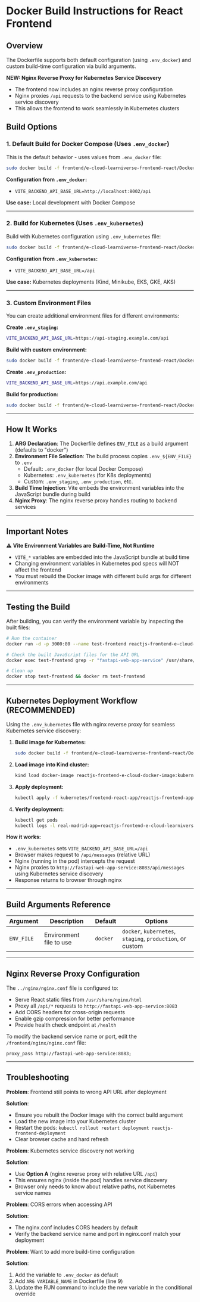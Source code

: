 # Docker Build Instructions for React Frontend

## Overview
The Dockerfile supports both default configuration (using `.env_docker`) and custom build-time configuration via build arguments.

**NEW: Nginx Reverse Proxy for Kubernetes Service Discovery**
- The frontend now includes an nginx reverse proxy configuration
- Nginx proxies `/api` requests to the backend service using Kubernetes service discovery
- This allows the frontend to work seamlessly in Kubernetes clusters

## Build Options

### 1. Default Build for Docker Compose (Uses `.env_docker`)
This is the default behavior - uses values from `.env_docker` file:

```bash
sudo docker build -f frontend/e-cloud-learniverse-frontend-react/Dockerfile -t reactjs-frontend-e-cloud-docker-image:latest ./frontend/e-cloud-learniverse-frontend-react
```

**Configuration from `.env_docker`:**
- `VITE_BACKEND_API_BASE_URL=http://localhost:8002/api`

**Use case:** Local development with Docker Compose

---

### 2. Build for Kubernetes (Uses `.env_kubernetes`)
Build with Kubernetes configuration using `.env_kubernetes` file:

```bash
sudo docker build -f frontend/e-cloud-learniverse-frontend-react/Dockerfile --build-arg ENV_FILE=kubernetes -t reactjs-frontend-e-cloud-docker-image:kubernetes ./frontend/e-cloud-learniverse-frontend-react
```

**Configuration from `.env_kubernetes`:**
- `VITE_BACKEND_API_BASE_URL=/api`

**Use case:** Kubernetes deployments (Kind, Minikube, EKS, GKE, AKS)

---

### 3. Custom Environment Files

You can create additional environment files for different environments:

**Create `.env_staging`:**
```bash
VITE_BACKEND_API_BASE_URL=https://api-staging.example.com/api
```

**Build with custom environment:**
```bash
sudo docker build -f frontend/e-cloud-learniverse-frontend-react/Dockerfile --build-arg ENV_FILE=staging -t reactjs-frontend-e-cloud-docker-image:staging ./frontend/e-cloud-learniverse-frontend-react
```

**Create `.env_production`:**
```bash
VITE_BACKEND_API_BASE_URL=https://api.example.com/api
```

**Build for production:**
```bash
sudo docker build -f frontend/e-cloud-learniverse-frontend-react/Dockerfile --build-arg ENV_FILE=production -t reactjs-frontend-e-cloud-docker-image:prod ./frontend/e-cloud-learniverse-frontend-react
```

---

## How It Works

1. **ARG Declaration**: The Dockerfile defines `ENV_FILE` as a build argument (defaults to "docker")
2. **Environment File Selection**: The build process copies `.env_${ENV_FILE}` to `.env`
   - Default: `.env_docker` (for local Docker Compose)
   - Kubernetes: `.env_kubernetes` (for K8s deployments)
   - Custom: `.env_staging`, `.env_production`, etc.
3. **Build Time Injection**: Vite embeds the environment variables into the JavaScript bundle during build
4. **Nginx Proxy**: The nginx reverse proxy handles routing to backend services

---

## Important Notes

⚠️ **Vite Environment Variables are Build-Time, Not Runtime**
- `VITE_*` variables are embedded into the JavaScript bundle at build time
- Changing environment variables in Kubernetes pod specs will NOT affect the frontend
- You must rebuild the Docker image with different build args for different environments

---

## Testing the Build

After building, you can verify the environment variable by inspecting the built files:

```bash
# Run the container
docker run -d -p 3000:80 --name test-frontend reactjs-frontend-e-cloud-docker-image:kubernetes

# Check the built JavaScript files for the API URL
docker exec test-frontend grep -r "fastapi-web-app-service" /usr/share/nginx/html/

# Clean up
docker stop test-frontend && docker rm test-frontend
```

---

## Kubernetes Deployment Workflow (RECOMMENDED)

Using the `.env_kubernetes` file with nginx reverse proxy for seamless Kubernetes service discovery:

1. **Build image for Kubernetes:**
   ```bash
   sudo docker build -f frontend/e-cloud-learniverse-frontend-react/Dockerfile --build-arg ENV_FILE=kubernetes -t reactjs-frontend-e-cloud-docker-image:kubernetes ./frontend/e-cloud-learniverse-frontend-react
   ```

2. **Load image into Kind cluster:**
   ```bash
   kind load docker-image reactjs-frontend-e-cloud-docker-image:kubernetes --name mac-cluster-test
   ```

3. **Apply deployment:**
   ```bash
   kubectl apply -f kubernetes/frontend-react-app/reactjs-frontend-app-deployment.yml
   ```

4. **Verify deployment:**
   ```bash
   kubectl get pods
   kubectl logs -l real-madrid-app=reactjs-frontend-e-cloud-learniverse-pod
   ```

**How it works:**
- `.env_kubernetes` sets `VITE_BACKEND_API_BASE_URL=/api`
- Browser makes request to `/api/messages` (relative URL)
- Nginx (running in the pod) intercepts the request
- Nginx proxies to `http://fastapi-web-app-service:8083/api/messages` using Kubernetes service discovery
- Response returns to browser through nginx

---

## Build Arguments Reference

| Argument | Description | Default | Options |
|----------|-------------|---------|---------|
| `ENV_FILE` | Environment file to use | `docker` | `docker`, `kubernetes`, `staging`, `production`, or custom |

---

## Nginx Reverse Proxy Configuration

The `../nginx/nginx.conf` file is configured to:
- Serve React static files from `/usr/share/nginx/html`
- Proxy all `/api/*` requests to `http://fastapi-web-app-service:8083`
- Add CORS headers for cross-origin requests
- Enable gzip compression for better performance
- Provide health check endpoint at `/health`

To modify the backend service name or port, edit the `/frontend/nginx/nginx.conf` file:
```nginx
proxy_pass http://fastapi-web-app-service:8083;
```

---

## Troubleshooting

**Problem**: Frontend still points to wrong API URL after deployment

**Solution**:
- Ensure you rebuilt the Docker image with the correct build argument
- Load the new image into your Kubernetes cluster
- Restart the pods: `kubectl rollout restart deployment reactjs-frontend-deployment`
- Clear browser cache and hard refresh

**Problem**: Kubernetes service discovery not working

**Solution**:
- Use **Option A** (nginx reverse proxy with relative URL `/api`)
- This ensures nginx (inside the pod) handles service discovery
- Browser only needs to know about relative paths, not Kubernetes service names

**Problem**: CORS errors when accessing API

**Solution**:
- The nginx.conf includes CORS headers by default
- Verify the backend service name and port in nginx.conf match your deployment

**Problem**: Want to add more build-time configuration

**Solution**:
1. Add the variable to `.env_docker` as default
2. Add `ARG VARIABLE_NAME` in Dockerfile (line 9)
3. Update the RUN command to include the new variable in the conditional override